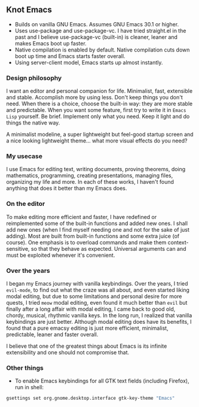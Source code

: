## Knot Emacs

- Builds on vanilla GNU Emacs. Assumes GNU Emacs 30.1 or higher.
- Uses use-package and use-package-vc. I have tried straight.el in the past and I believe use-package-vc (built-in) is cleaner, leaner and makes Emacs boot up faster.
- Native compilation is enabled by default. Native compilation cuts down boot up time and Emacs starts faster overall.
- Using server-client model, Emacs starts up almost instantly.

### Design philosophy

I want an editor and personal companion for life. Minimalist, fast, extensible and stable. Accomplish more by using less. Don't keep things you don't need. When there is a choice, choose the built-in way: they are more stable and predictable. When you want some feature, first try to write it in `Emacs Lisp` yourself. Be brief. Implement only what you need. Keep it light and do things the native way.

A minimalist modeline, a super lightweight but feel-good startup screen and a nice looking lightweight theme... what more visual effects do you need?

### My usecase

I use Emacs for editing text, writing documents, proving theorems, doing mathematics, programming, creating presentations, managing files, organizing my life and more. In each of these works, I haven't found anything that does it better than my Emacs does.

### On the editor

To make editing more efficient and faster, I have redefined or reimplemented some of the built-in functions and added new ones. I shall add new ones (when I find myself needing one and not for the sake of just adding). Most are built from built-in functions and some extra juice (of course). One emphasis is to overload commands and make them context-sensitive, so that they behave as expected. Universal arguments can and must be exploited whenever it's convenient.

### Over the years

I began my Emacs journey with vanilla keybindings. Over the years, I tried `evil-mode`, to find out what the craze was all about, and even started liking modal editing, but due to some limitations and personal desire for more quests, I tried `meow` modal editing, even found it much better than `evil` but finally after a long affair with modal editing, I came back to good old, chordy, musical, rhythmic vanilla keys. In the long run, I realized that vanilla keybindings are just better. Although modal editing does have its benefits, I found that a pure emacsy editing is just more efficient, minimalist, predictable, leaner and faster overall.

I believe that one of the greatest things about Emacs is its infinite extensibility and one should not compromise that.

### Other things

- To enable Emacs keybindings for all GTK text fields (including Firefox), run in shell:

```bash
gsettings set org.gnome.desktop.interface gtk-key-theme "Emacs"
```
